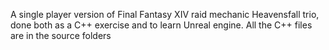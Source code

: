A single player version of Final Fantasy XIV raid mechanic Heavensfall trio, done both as a C++ exercise and to learn Unreal engine.
All the C++ files are in the source folders
